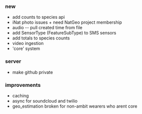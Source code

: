 ### new
- add counts to species api
- iNat photo issues + need NatGeo project membership
- audio -- pull created time from file
- add SensorType (FeatureSubType) to SMS sensors
- add totals to species counts
- video ingestion
- 'core' system

### server
- make github private

### improvements
- caching
- async for soundcloud and twilio
- geo_estimation broken for non-ambit wearers who arent core
